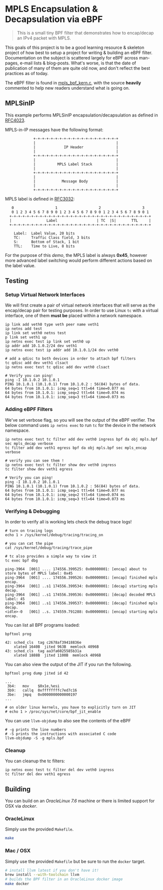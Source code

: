 # MPLS Encapsulation & Decapsulation via eBPF 

> This is a small tiny BPF filter that demonstrates how to encap/decap an IPv4 packet with MPLS.

This goals of this project is to be a good learning resource & skeleton project of how best to setup
a project for writing & building an eBPF filter. Documentation on the subject is scattered largely for eBPF across man-pages, e-mail lists & blog-posts. What's worse, is that the date of publication of many of them are quite old now, and don't reflect the best practices as of today.

The eBPF filter is found in [mpls_bpf_kern.c](https://github.com/fzakaria/eBPF-mpls-encap-decap/blob/master/mpls_bpf_kern.c), with the source __heavily__ commented to help new readers understand what is going on.

## MPLSinIP

This example performs MPLSinIP encapsulation/decapsulation as defined in [RFC4023](https://tools.ietf.org/html/rfc4023).

MPLS-in-IP messages have the following format:
```
             +-+-+-+-+-+-+-+-+-+-+-+-+-+-+-+-+-+-+-+
             |                                     |
             |             IP Header               |
             |                                     |
             +-+-+-+-+-+-+-+-+-+-+-+-+-+-+-+-+-+-+-+
             |                                     |
             |          MPLS Label Stack           |
             |                                     |
             +-+-+-+-+-+-+-+-+-+-+-+-+-+-+-+-+-+-+-+
             |                                     |
             |            Message Body             |
             |                                     |
             +-+-+-+-+-+-+-+-+-+-+-+-+-+-+-+-+-+-+-+
```

MPLS label is defined in [RFC3032](https://tools.ietf.org/html/rfc3032):

```
   0                   1                   2                   3
   0 1 2 3 4 5 6 7 8 9 0 1 2 3 4 5 6 7 8 9 0 1 2 3 4 5 6 7 8 9 0 1
  +-+-+-+-+-+-+-+-+-+-+-+-+-+-+-+-+-+-+-+-+-+-+-+-+-+-+-+-+-+-+-+-+
  |                Label                  | TC  |S|       TTL     |
  +-+-+-+-+-+-+-+-+-+-+-+-+-+-+-+-+-+-+-+-+-+-+-+-+-+-+-+-+-+-+-+-+
 
 	Label:  Label Value, 20 bits
 	TC:     Traffic Class field, 3 bits
 	S:      Bottom of Stack, 1 bit
 	TTL:    Time to Live, 8 bits
 ```

For the purpose of this _demo_, the MPLS label is always **0x45**, however more advanced label switching would
perform different actions based on the label value.

## Testing


### Setup Virtual Network Interfaces
We will first create a pair of virtual network interfaces that will serve as the encap/decap pair for testing
purposes. In order to use Linux `tc` with a virtual interface, one of them __must be__ placed within a network namespace.

```
ip link add veth0 type veth peer name veth1
ip netns add test
ip link set veth0 netns test
p link set veth1 up
ip netns exec test ip link set veth0 up
ip addr add 10.1.0.2/24 dev veth1
ip netns exec test ip addr add 10.1.0.1/24 dev veth0

# add a qdisc to both devices in order to attach bpf filters
tc qdisc add dev veth1 clsact
ip netns exec test tc qdisc add dev veth0 clsact

# Verify you can ping!
ping -I 10.1.0.2 10.1.0.1
PING 10.1.0.1 (10.1.0.1) from 10.1.0.2 : 56(84) bytes of data.
64 bytes from 10.1.0.1: icmp_seq=1 ttl=64 time=0.077 ms
64 bytes from 10.1.0.1: icmp_seq=2 ttl=64 time=0.074 ms
64 bytes from 10.1.0.1: icmp_seq=3 ttl=64 time=0.073 ms
```

### Adding eBPF Filters

We've set verbose flag, so you will see the output of the eBPF verifier. The below command uses `ip netns exec` to run `tc` for the device in the network namespace.

```
ip netns exec test tc filter add dev veth0 ingress bpf da obj mpls.bpf sec mpls_decap verbose
tc filter add dev veth1 egress bpf da obj mpls.bpf sec mpls_encap verbose

# verify you can see them !
ip netns exec test tc filter show dev veth0 ingress
tc filter show dev veth1 egress

# Verify you can ping!
ping -I 10.1.0.2 10.1.0.1
PING 10.1.0.1 (10.1.0.1) from 10.1.0.2 : 56(84) bytes of data.
64 bytes from 10.1.0.1: icmp_seq=1 ttl=64 time=0.077 ms
64 bytes from 10.1.0.1: icmp_seq=2 ttl=64 time=0.074 ms
64 bytes from 10.1.0.1: icmp_seq=3 ttl=64 time=0.073 ms
```

### Verifying & Debugging

In order to verify all is working lets check the debug trace logs! 

```
# turn on tracing logs
echo 1 > /sys/kernel/debug/tracing/tracing_on

# you can cat the pipe
cat /sys/kernel/debug/tracing/trace_pipe

# tc also provides a simple way to view it
tc exec bpf dbg

ping-3964  [001] .... 174556.399525: 0x00000001: [encap] about to store bytes of MPLS label: 0x45
ping-3964  [001] .... 174556.399526: 0x00000001: [encap] finished mpls encap.
ping-3964  [001] ..s1 174556.399534: 0x00000001: [decap] starting mpls decap.
ping-3964  [001] ..s1 174556.399536: 0x00000001: [decap] decoded MPLS label: 45
ping-3964  [001] ..s1 174556.399537: 0x00000001: [decap] finished mpls decap.
<idle>-0   [001] ..s. 174559.791288: 0x00000001: [encap] starting mpls encap.
```

You can list all BPF programs loaded:

```
bpftool prog

42: sched_cls  tag c2678af39418836e
	xlated 1640B  jited 963B  memlock 4096B
43: sched_cls  tag aa3fa6025585b31a
	xlated 1888B  jited 1100B  memlock 4096B
```

You can also view the output of the JIT if you run the following.

```
bpftool prog dump jited id 42

...
 3b4:	mov    $0x1e,%esi
 3b9:	callq  0xffffffffc7ed7c16
 3be:	jmpq   0x0000000000000197
...

# on older linux kernels, you have to explicitly turn on JIT 
# echo 1 > /proc/sys/net/core/bpf_jit_enable
```

You can use `llvm-objdump` to also see the contents of the eBPF

```
# -g prints the line numbers
# -S prints the instructions with associated C code
llvm-objdump -S -g mpls.bpf
```

### Cleanup

You can cleanup the tc filters:
```
ip netns exec test tc filter del dev veth0 ingress
tc filter del dev veth1 egress
```

## Building 

You can build on an _OracleLinux 7.6_ machine or there is limited support for OSX via _docker_.

### OracleLinux

Simply use the provided `Makefile`.

```bash
make
```

### Mac / OSX

Simply use the provided `Makefile` but be sure to run the `docker` target.

```bash
# install llvm latest if you don't have it!
brew install --with-toolchain llvm
# builds the BPF filter in an OracleLinux docker image
make docker
```